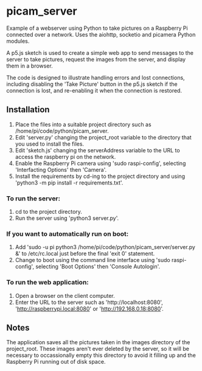 # picam_server

Example of a webserver using Python to take pictures on a Raspberry Pi connected over a network. Uses the aiohttp, socketio and picamera Python modules.

A p5.js sketch is used to create a simple web app to send messages to the server to take pictures, request the images from the server, and display them in a browser.

The code is designed to illustrate handling errors and lost connections, including disabling the 'Take Picture' button in the p5.js sketch if the connection is lost, and re-enabling it when the connection is restored.

## Installation

1. Place the files into a suitable project directory such as /home/pi/code/python/picam_server.
2. Edit 'server.py' changing the project_root variable to the directory that you used to install the files.
3. Edit 'sketch.js' changing the serverAddress variable to the URL to access the raspberry pi on the network.
4. Enable the Raspberry Pi camera using 'sudo raspi-config', selecting 'Interfacting Options' then 'Camera'.
5. Install the requirements by cd-ing to the project directory and using 'python3 -m pip install -r requirements.txt'.

### To run the server:

1. cd to the project directory.
2. Run the server using 'python3 server.py'.

### If you want to automatically run on boot:

1. Add 'sudo -u pi python3 /home/pi/code/python/picam_server/server.py &' to /etc/rc.local just before the final 'exit 0' statement.
2. Change to boot using the command line interface using 'sudo raspi-config', selecting 'Boot Options' then 'Console Autologin'.

### To run the web application:

1. Open a browser on the client computer.
2. Enter the URL to the server such as 'http://localhost:8080', 'http://raspberrypi.local:8080' or 'http://192.168.0.18:8080'.

## Notes

The application saves all the pictures taken in the images directory of the project_root. These images aren't ever deleted by the server, so it will be necessary to occassionally empty this directory to avoid it filling up and the Raspberry Pi running out of disk space.
